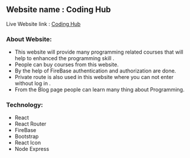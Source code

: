 ## Website name : Coding Hub
Live Website link : [Coding Hub](https://coding-hub-b38ba.web.app/)
### About Website:
* This website will provide many programming related courses that will help to enhanced the programming skill .
* People can buy courses from this website.
* By the help of FireBase authentication and authorization are done.
* Private route is also used in this website where you can not enter without log in .
* From the Blog page people can learn many thing about Programming.

### Technology:
* React
* React Router
* FireBase
* Bootstrap
* React Icon
* Node Express
